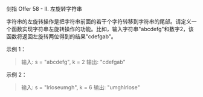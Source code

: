 剑指 Offer 58 - II. 左旋转字符串

字符串的左旋转操作是把字符串前面的若干个字符转移到字符串的尾部。请定义一个函数实现字符串左旋转操作的功能。比如，输入字符串"abcdefg"和数字2，该函数将返回左旋转两位得到的结果"cdefgab"。

示例 1：
>输入: s = "abcdefg", k = 2
输出: "cdefgab"

示例 2：
>输入: s = "lrloseumgh", k = 6
输出: "umghlrlose"
